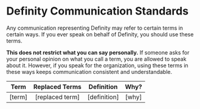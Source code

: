 # Definity Communication Standards
Any communication representing Definity may refer to certain terms in certain ways. If you ever speak on behalf of Definity, you should use these terms.

**This does not restrict what you can say personally.** If someone asks for your personal opinion on what you call a term, you are allowed to speak about it. However, if you speak for the organization, using these terms in these ways keeps communication consistent and understandable.

| Term | Replaced Terms | Definition | Why? |
|:----:|:--------------:|:----------:|:----:|
|[term]|[replaced term] |[definition]|[why] |
